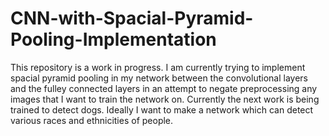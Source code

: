 # CNN-with-Spacial-Pyramid-Pooling-Implementation
This repository is a work in progress. I am currently trying to implement spacial pyramid pooling in my network between the convolutional layers and the fulley connected layers in an attempt to negate preprocessing any images  that I want to train the network on. Currently the next work is being trained to detect dogs. Ideally I want to make a network which can detect various races and ethnicities of people.
